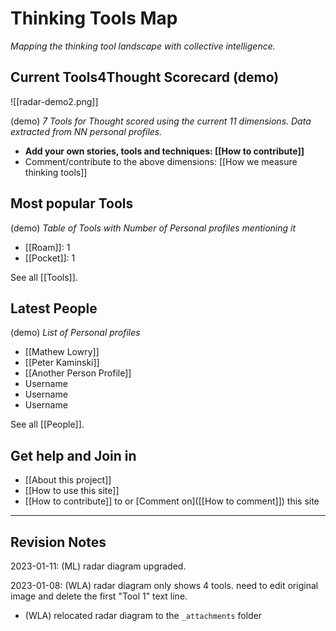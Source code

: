 # Thinking Tools Map

_Mapping the thinking tool landscape with collective intelligence._

## Current Tools4Thought Scorecard (demo)

![[radar-demo2.png]]

(demo) *7 Tools for Thought scored using the current 11 dimensions. Data extracted from NN personal profiles.*

* **Add your own stories, tools and techniques: [[How to contribute]]**
* Comment/contribute to the above dimensions: [[How we measure thinking tools]]


## Most popular Tools

(demo) *Table of Tools with Number of Personal profiles mentioning it*

* [[Roam]]: 1
* [[Pocket]]: 1

See all  [[Tools]].

## Latest People

(demo) *List of Personal profiles*

* [[Mathew Lowry]]
* [[Peter Kaminski]]
* [[Another Person Profile]]
* Username
* Username
* Username

See all [[People]].

## Get help and Join in

* [[About this project]]
* [[How to use this site]]
* [[How to contribute]] to or [Comment on]([[How to comment]]) this site

---

## Revision Notes

2023-01-11: (ML) radar diagram upgraded. 

2023-01-08: (WLA) radar diagram only shows 4 tools. need to edit original image and delete the first "Tool 1" text line.
 - (WLA) relocated radar diagram to the `_attachments` folder
